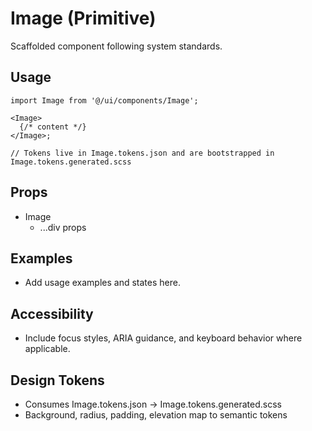# Image (Primitive)

Scaffolded component following system standards.

## Usage

```tsx
import Image from '@/ui/components/Image';

<Image>
  {/* content */}
</Image>;

// Tokens live in Image.tokens.json and are bootstrapped in Image.tokens.generated.scss
```

## Props

- Image
  - ...div props

## Examples

- Add usage examples and states here.

## Accessibility

- Include focus styles, ARIA guidance, and keyboard behavior where applicable.

## Design Tokens

- Consumes Image.tokens.json → Image.tokens.generated.scss
- Background, radius, padding, elevation map to semantic tokens

